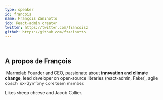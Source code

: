 ```yaml
---
type: speaker
id: francois
name: François Zaninotto
job: React-admin creator
twitter: https://twitter.com/francoisz
github: https://github.com/fzaninotto
---
```


​

## A propos de François

​
Marmelab Founder and CEO, passionate about **innovation and climate change**, lead developer on open-source libraries (react-admin, Faker), agile coach, ex-Symfony core team member.

Likes sheep cheese and Jacob Collier.
